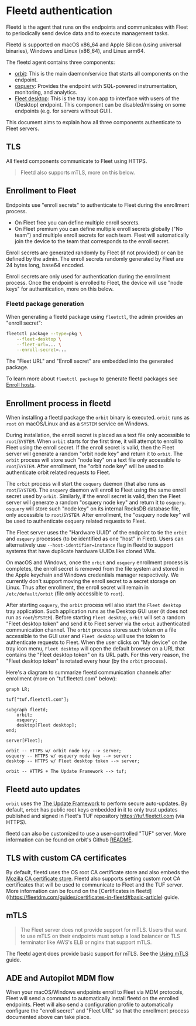 # Fleetd authentication

Fleetd is the agent that runs on the endpoints and communicates with Fleet to periodically send device data and to execute management tasks.

Fleetd is supported on macOS x86_64 and Apple Silicon (using universal binaries), Windows and Linux (x86_64), and Linux arm64.

The fleetd agent contains three components:
- [orbit](https://github.com/fleetdm/fleet/tree/main/orbit): This is the main daemon/service that starts all components on the endpoint.
- [osquery](https://github.com/osquery/osquery): Provides the endpoint with SQL-powered instrumentation, monitoring, and analytics.
- [Fleet desktop](https://fleetdm.com/guides/fleet-desktop#basic-article): This is the tray icon app to interface with users of the (Desktop) endpoint. This component can be disabled/missing on some endpoints (e.g. for servers without GUI).

This document aims to explain how all three components authenticate to Fleet servers.

## TLS

All fleetd components communicate to Fleet using HTTPS.

> Fleetd also supports mTLS, more on this below.

## Enrollment to Fleet

Endpoints use "enroll secrets" to authenticate to Fleet during the enrollment process.
- On Fleet free you can define multiple enroll secrets.
- On Fleet premium you can define multiple enroll secrets globally ("No team") and multiple enroll secrets for each team. Fleet will automatically join the device to the team that corresponds to the enroll secret.

Enroll secrets are generated randomly by Fleet (if not provided) or can be defined by the admin.
The enroll secrets randomly generated by Fleet are 24 bytes long, base64 encoded.

Enroll secrets are only used for authentication during the enrollment process. Once the endpoint is enrolled to Fleet, the device will use "node keys" for authentication, more on this below.

### Fleetd package generation

When generating a fleetd package using `fleetctl`, the admin provides an "enroll secret":
```sh
fleetctl package --type=pkg \
    --fleet-desktop \
    --fleet-url=... \
    --enroll-secret=...
```

The "Fleet URL" and "Enroll secret" are embedded into the generated package.

To learn more about `fleetctl package` to generate fleetd packages see [Enroll hosts](https://fleetdm.com/guides/enroll-hosts#basic-article).

## Enrollment process in fleetd

When installing a fleetd package the `orbit` binary is executed.
`orbit` runs as `root` on macOS/Linux and as a `SYSTEM` service on Windows.

During installation, the enroll secret is placed as a text file only accessible to `root`/`SYSTEM`.
When `orbit` starts for the first time, it will attempt to enroll to Fleet using the enroll secret.
If the enroll secret is valid, then the Fleet server will generate a random "orbit node key" and return it to `orbit`.
The `orbit` process will store such "node key" on a text file only accessible to `root`/`SYSTEM`.
After enrollment, the "orbit node key" will be used to authenticate orbit related requests to Fleet.

The `orbit` process will start the `osquery` daemon (that also runs as `root`/`SYSTEM`).
The `osquery` daemon will enroll to Fleet using the same enroll secret used by `orbit`.
Similarly, if the enroll secret is valid, then the Fleet server will generate a random "osquery node key" and return it to `osquery`.
`osquery` will store such "node key" on its internal RocksDB database file, only accessible to `root`/`SYSTEM`.
After enrollment, the "osquery node key" will be used to authenticate osquery related requests to Fleet.

The Fleet server uses the "Hardware UUID" of the endpoint to tie the `orbit` and `osquery` processes (to be identified as one "host" in Fleet). Users can alternatively use `--host-identifier=instance` flag in fleetd to support systems that have duplicate hardware UUIDs like cloned VMs.

On macOS and Windows, once the `orbit` and `osquery` enrollment process is completes, the enroll secret is removed from the file system and stored in the Apple keychain and Windows credentials manager respectively.
We currently don't support moving the enroll secret to a secret storage on Linux. Thus after enrollment, the enroll secret will remain in `/etc/default/orbit` (file only accessible to `root`).

After starting `osquery`, the `orbit` process will also start the `Fleet desktop` tray application.
Such application runs as the Desktop GUI user (it does not run as `root`/`SYSTEM`).
Before starting `Fleet desktop`, `orbit` will set a random "Fleet desktop token" and send it to Fleet server via the `orbit` authenticated communication channel.
The `orbit` process stores such token on a file accessible to the GUI user and `Fleet desktop` will use the token to authenticate requests to Fleet. When the user clicks on "My device" on the tray icon menu, `Fleet desktop` will open the default browser on a URL that contains the "Fleet desktop token" on its URL path. For this very reason, the "Fleet desktop token" is rotated every hour (by the `orbit` process).

Here's a diagram to summarize fleetd communication channels after enrollment (more on "tuf.fleetctl.com" below):
```mermaid
graph LR;

tuf["tuf.fleetctl.com"];

subgraph fleetd;
    orbit;
    osquery;
    desktop[Fleet desktop];
end;

server[Fleet];

orbit -- HTTPS w/ orbit node key --> server;
osquery -- HTTPS w/ osquery node key --> server;
desktop -- HTTPS w/ Fleet desktop token --> server;

orbit -- HTTPS + The Update Framework --> tuf;
```

## Fleetd auto updates

`orbit` uses the [The Update Framework](https://theupdateframework.io/) to perform secure auto-updates.
By default, `orbit` has public root keys embedded in it to only trust updates published and signed in Fleet's TUF repository https://tuf.fleetctl.com (via HTTPS).

fleetd can also be customized to use a user-controlled "TUF" server.
More information can be found on orbit's Github [README](https://github.com/fleetdm/fleet/tree/main/orbit).

## TLS with custom CA certificates

By default, fleetd uses the OS root CA certificate store and also embeds the [Mozilla CA certificate store](https://curl.se/docs/caextract.html).
Fleetd also supports setting custom root CA certificates that will be used to communicate to Fleet and the TUF server.
More information can be found on the [Certificates in fleetd]((https://fleetdm.com/guides/certificates-in-fleetd#basic-article) guide.

## mTLS

> The Fleet server does not provide support for mTLS.
> Users that want to use mTLS on their endpoints must setup a load balancer or TLS terminator like AWS's ELB or nginx that support mTLS.

The fleetd agent does provide basic support for mTLS. See the [Using mTLS](https://fleetdm.com/guides/enroll-hosts#using-mtls) guide.

## ADE and Autopilot MDM flow

When your macOS/Windows endpoints enroll to Fleet via MDM protocols, Fleet will send a command to automatically install fleetd on the enrolled endpoints.
Fleet will also send a configuration profile to automatically configure the "enroll secret" and "Fleet URL" so that the enrollment process documented above can take place.

<meta name="authorGitHubUsername" value="lucasmrod">
<meta name="authorFullName" value="Lucas Rodriguez">
<meta name="publishedOn" value="2024-11-14">
<meta name="articleTitle" value="Fleetd authentication">
<meta name="category" value="guides">
